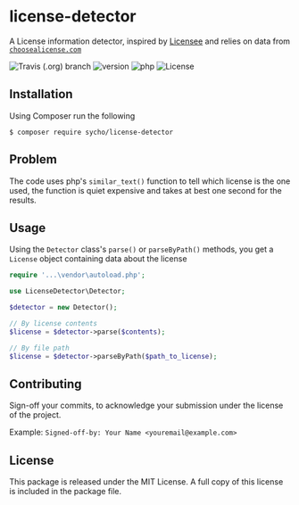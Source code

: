 # license-detector
A License information detector, inspired by [Licensee](https://github.com/licensee/licensee) and relies on data from [`choosealicense.com`](https://choosealicense.com/)

![Travis (.org) branch](https://img.shields.io/travis/SychO9/license-detector/master?style=flat-square)
![version](https://img.shields.io/badge/version-1.0-orange.svg?style=flat-square)
![php](https://img.shields.io/badge/php->=7.2-red.svg?style=flat-square&color=blue)
![License](https://img.shields.io/badge/license-MIT-green.svg?style=flat-square&color=green)

## Installation
Using Composer run the following

```gitattributes
$ composer require sycho/license-detector
```

## Problem
The code uses php's `similar_text()` function to tell which license is the one used, the function is quiet expensive and takes at best one second for the results.

## Usage
Using the `Detector` class's `parse()` or `parseByPath()` methods, you get a `License` object containing data about the license

```php
require '...\vendor\autoload.php';

use LicenseDetector\Detector;

$detector = new Detector();

// By license contents
$license = $detector->parse($contents);

// By file path
$license = $detector->parseByPath($path_to_license);
```

## Contributing
Sign-off your commits, to acknowledge your submission under the license of the project.

Example: `Signed-off-by: Your Name <youremail@example.com>`

## License
This package is released under the MIT License. A full copy of this license is included in the package file.